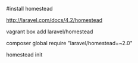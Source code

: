 

#install homestead

http://laravel.com/docs/4.2/homestead

vagrant box add laravel/homestead

composer global require "laravel/homestead=~2.0"

homestead init

